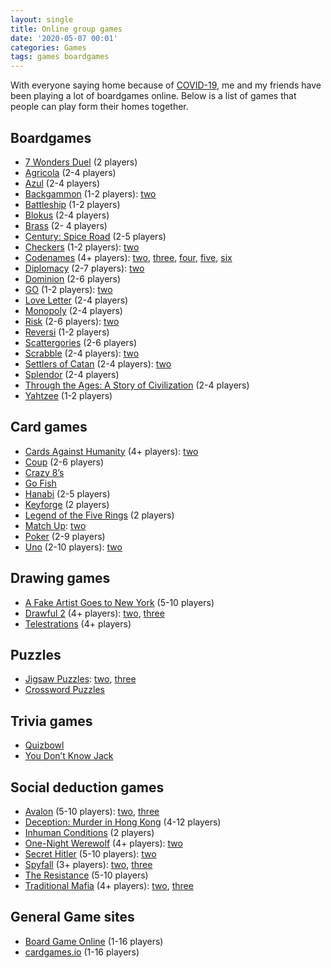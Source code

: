 ```yaml
---
layout: single
title: Online group games 
date: '2020-05-07 00:01'
categories: Games
tags: games boardgames 
---
```



With everyone saying home because of [COVID-19](https://en.wikipedia.org/wiki/Coronavirus_disease_2019), me and my friends have been playing a lot of boardgames online. Below is a list of games that people can play form their homes together.

## Boardgames

- [7 Wonders Duel](https://sevenee.mattle.online/welcome) (2 players)
- [Agricola](http://play-agricola.com/) (2-4 players)
- [Azul](https://azee.mattle.online/) (2-4 players)
- [Backgammon](http://dailygammon.com/) (1-2 players): [two](https://cardgames.io/backgammon/)
- [Battleship](http://en.battleship-game.org/) (1-2 players)
- [Blokus](https://blokee.mattle.online/) (2-4 players)
- [Brass](http://brass.orderofthehammer.com/) (2- 4 players)
- [Century: Spice Road](https://spicee.mattle.online/) (2-5 players)
- [Checkers](http://playingcards.io/game/checkers) (1-2 players): [two](https://cardgames.io/checkers/)
- [Codenames](https://www.horsepaste.com/) (4+ players): [two](http://codewordsgame.com/), [three](https://siemanko.github.io/words2/), [four](https://netgames.io/games/codenames/), [five](https://codewords.tv/home), [six](https://captnemo.in/codenames/)
- [Diplomacy](http://webdiplomacy.net/) (2-7 players): [two](https://www.playdiplomacy.com/)
- [Dominion](https://dominion.games/) (2-6 players)
- [GO](https://go.mattle.online/) (1-2 players): [two](https://online-go.com/)
- [Love Letter](https://netgames.io/games/love-letter/) (2-4 players)
- [Monopoly](http://www.webopoly.org/https://www.pogo.com/games/monopoly) (2-4 players)
- [Risk](http://www.wargear.net/) (2-6 players): [two](https://www.warzone.com/)
- [Reversi](https://cardgames.io/reversi/) (1-2 players)
- [Scattergories](https://scattergoriesonline.net/) (2-6 players)
- [Scrabble](https://www.pogo.com/games/scrabble) (2-4 players): [two](https://www.isc.ro/)
- [Settlers of Catan](https://colonist.io/) (2-4 players):  [two](https://catanuniverse.com/en/game/)
- [Splendor](https://spendee.mattle.online/) (2-4 players)
- [Through the Ages: A Story of Civilization](http://boardgaming-online.com/) (2-4 players)
- [Yahtzee](https://cardgames.io/yahtzee/) (1-2 players)

## Card games

- [Cards Against Humanity](http://playingcards.io/game/cards-against-humanity) (4+ players): [two](https://pretendyoure.xyz/zy/)
- [Coup](https://coup.thebrown.net/) (2-6 players)
- [Crazy 8’s](http://playingcards.io/game/crazy-eights)
- [Go Fish](http://playingcards.io/game/go-fish)
- [Hanabi](https://hanabi.live/) (2-5 players)
- [Keyforge](https://thecrucible.online/) (2 players)
- [Legend of the Five Rings](https://jigoku.online/) (2 players)
- [Match Up](http://playingcards.io/game/match-up): [two](https://setwithfriends.com/)
- [Poker](https://blockchain.poker/) (2-9 players)
- [Uno](http://play-uno.com/) (2-10 players): [two](https://play.unofreak.com/)

## Drawing games

- [A Fake Artist Goes to New York](https://kc-fakeartistonline.herokuapp.com/) (5-10 players)
- [Drawful 2](https://sketchful.io/) (4+ players): [two](https://skribbl.io/), [three](https://gartic.io/)
- [Telestrations](https://www.brokenpicturephone.com/) (4+ players)

## Puzzles

- [Jigsaw Puzzles](http://www.epuzzle.info/multiplayer): [two](https://jigsawpuzzles.io/), [three](http://puzzle.massive.xyz/)
- [Crossword Puzzles](https://www.washingtonpost.com/crossword-puzzles/)

## Trivia games

- [Quizbowl](https://protobowl.com/)
- [You Don’t Know Jack](https://www.ydkj.co.uk/)

## Social deduction games

- [Avalon](https://netgames.io/games/avalon/) (5-10 players): [two](https://avalon.fun/), [three](https://avalongame.online/)
- [Deception: Murder in Hong Kong](http://ninjabunny.github.io/mihk/) (4-12 players)
- [Inhuman Conditions](http://interrogation.ftwinston.com/) (2 players)
- [One-Night Werewolf](https://netgames.io/games/onu-werewolf/) (4+ players): [two](https://werewolv.es/)
- [Secret Hitler](https://private.secrethitler.io/) (5-10 players): [two](https://netgames.io/games/secret-hitler/)
- [Spyfall](https://spyfall.adrianocola.com/) (3+ players): [two](https://netgames.io/games/spyfall/), [three](https://www.spyfall.app/)
- [The Resistance](http://www.theresistanceplus.com/) (5-10 players)
- [Traditional Mafia](https://www.blankmediagames.com/) (4+ players): [two](https://mafia.gg), [three](https://epicmafia.com/lobby/)

## General Game sites

- [Board Game Online](https://www.boardgame-online.com/) (1-16 players)
- [cardgames.io](https://cardgames.io) (1-16 players)
